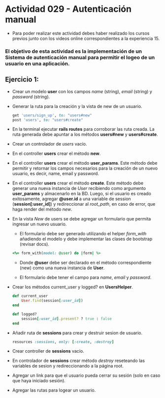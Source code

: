 # Actividad 029 - Autenticación manual

- Para poder realizar este actividad debes haber realizado los cursos previos junto con los videos online correspondientes a la experiencia 15.

### El objetivo de esta actividad es la implementación de un Sistema de autenticación manual para permitir el logeo de un usuario en una aplicación.

## Ejercicio 1:



- Crear un modelo **user** con los campos *name* (string), *email* (string) y *password* (string).

- Generar la ruta para la creación y la vista de new de un usuario.

    ~~~ruby
   get 'users/sign_up', to: "users#new"
  	post 'users', to: "users#create"
    ~~~

- En la terminal ejecutar **rails routes** para corroborar las ruta creada. La ruta generada debe apuntar a los métodos **users#new** y **users#create**.

- Crear un controlador de *users* vacío.

- En el controller **users** crear el método **new**. 

- En el controller **users** crear el método **user_params**. Este método debe permitir y retornar los campos necesarios para la creación de un nuevo usuario, es decir, name, email y password.

- En el controller **users** crear el método **create**. Este método debe generar una nueva instancia de *User* recibiendo como argumento **user_params** y almacenarlo en la BD. Luego, si el usuario es creado exitosamente, agregar **@user.id** a una variable de session (**session[:user_id]**) y redireccionar al *root_path*, en caso de error, que haga render del método *new*.

- En la vista *New* de users se debe agregar un formulario que permita ingresar un nuevo usuario.

    - El formulario debe ser generado utilizando el helper *form_with* añadiendo el modelo y debe implementar las clases de bootstrap (revisar docs).

    ~~~ruby
    <%= form_with(model: @user) do |form| %>
    ~~~

    - Donde **@user** debe ser declarado en el método correspondiente (new) como una nueva instancia de **User**.

    - El formulario debe tener el campo para *name*, *email* y *password*.

- Crear los métodos current_user y logged? en **UsersHelper**.
 
	~~~ruby
	def current_user
		User.find(session[:user_id])
  	end

  	def logged?
		session[:user_id].present? ? true : false
  	end
	~~~
	
- Añadir ruta de **sessions** para crear y destruir sesion de usuario.

	~~~ruby
	resources :sessions, only: [:create, :destroy]
	~~~

- Crear controller de **sessions** vacío.

- En controlador de **sessions** crear método *destroy* reseteando las variables de sesion y redireccionando a la página root.

- Agregar un link para que el usuario pueda cerrar su sesión (solo en caso que haya iniciado sesión).

- Agregar las rutas para logear un usuario.